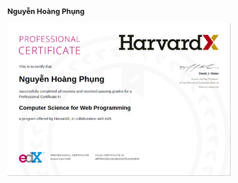 ### Nguyễn Hoàng Phụng
![alt professional_certificate](https://github.com/Shadow-250/Shadow-250/blob/master/Screenshot%20from%202020-08-30%2019-21-32.png)

<!--
**Shadow-250/Shadow-250** is a ✨ _special_ ✨ repository because its `README.md` (this file) appears on your GitHub profile.

Here are some ideas to get you started:

- 🔭 I’m currently working on ...
- 🌱 I’m currently learning ...
- 👯 I’m looking to collaborate on ...
- 🤔 I’m looking for help with ...
- 💬 Ask me about ...
- 📫 How to reach me: ...
- 😄 Pronouns: ...
- ⚡ Fun fact: ...
-->
